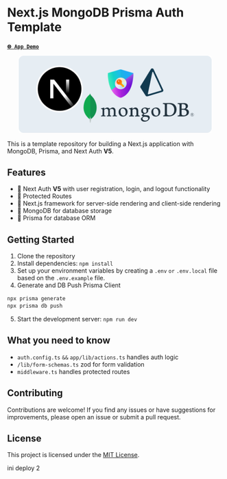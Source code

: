 # Next.js MongoDB Prisma Auth Template

[**`🌐 App Demo`**](https://nextjs-mongodb-prisma-auth-template.vercel.app/)

<p align="center">
<img src="remove_mee.png" width="450">
</p>

This is a template repository for building a Next.js application with MongoDB, Prisma, and Next Auth **V5**.

## Features

- 🚀 Next Auth **V5** with user registration, login, and logout functionality
- 🚀 Protected Routes
- 🚀 Next.js framework for server-side rendering and client-side rendering
- 🚀 MongoDB for database storage
- 🚀 Prisma for database ORM

## Getting Started

1. Clone the repository
2. Install dependencies: `npm install`
3. Set up your environment variables by creating a `.env` `or` `.env.local` file based on the `.env.example` file.
4. Generate and DB Push Prisma Client
```bash
npx prisma generate
npx prisma db push
```
5. Start the development server: `npm run dev`

## What you need to know

- `auth.config.ts` `&&` `app/lib/actions.ts` handles auth logic
- `/lib/form-schemas.ts` zod for form validation
- `middleware.ts` handles protected routes

## Contributing

Contributions are welcome! If you find any issues or have suggestions for improvements, please open an issue or submit a pull request.

## License

This project is licensed under the [MIT License](LICENSE).


ini deploy 2
